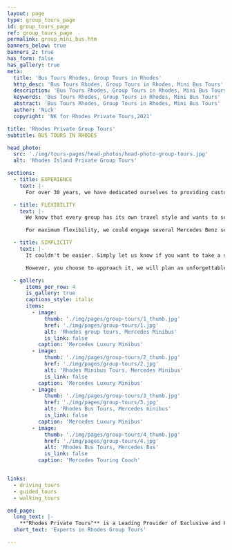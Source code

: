 ```yaml
---
layout: page
type: group_tours_page
id: group_tours_page
ref: group_tours_page
permalink: group_mini_bus.htm
banners_below: true
banners_2: true
has_form: false
has_gallery: true
meta:
  title: 'Bus Tours Rhodes, Group Tours in Rhodes'
  http_desc: 'Bus Tours Rhodes, Group Tours in Rhodes, Mini Bus Tours'
  description: 'Bus Tours Rhodes, Group Tours in Rhodes, Mini Bus Tours'
  keywords: 'Bus Tours Rhodes, Group Tours in Rhodes, Mini Bus Tours'
  abstract: 'Bus Tours Rhodes, Group Tours in Rhodes, Mini Bus Tours'
  author: 'Nick'
  copyright: 'NK for Rhodes Private Tours,2021'

title: 'Rhodes Private Group Tours'
subtitle: BUS TOURS IN RHODES

head_photo:
  src: './img/tours-pages/head-photos/head-photo-group-tours.jpg'
  alt: 'Rhodes Island Private Group Tours'

sections:
  - title: EXPERIENCE
    text: |-
      For over 30 years, we have dedicated ourselves to providing customized tours for small private groups in our Mercedes Benz sedan cars. As larger groups have become interested in our services, we have designed private tours which allow groups to travel together in **Luxury Mercedes Benz Minibuses** and **Coach Buses** driven by **Professional Drivers** and hosted by **Licensed Tour Guides** (required by Greek law). **Your group would have exclusive use of the vehicle** so that you can travel with your family and friends without having to deal with strangers in the van. The knowledgeable tour guides are local and skilled at revealing the history and beauty of each place. But more than that, they are experienced at customizing your tour to fulfill your wishes within the timeframe of your schedule.

  - title: FLEXIBILITY
    text: |-
      We know that every group has its own travel style and wants to see different things. We provide the opportunity to be flexible with your itinerary, vehicles and time. You can select any tour available on our website where we have done all the work for you. These tours cover the most important sites and views on the island. Or, you can simply let us know what you would like to see and do and we will plan a special tour just for you. We would customize the sites you would visit and choose the most appropriate vehicle(s) to accommodate your group.

      For maximum flexibility, we could engage several Mercedes Benz sedans for your group. If someone in your party wants to go swimming, or loves to shop, or needs to end the tour early, we could swap out cars and fit that into the schedule. If you have a senior member in your group who can't manage some sites at the speed of everyone else, we can keep them company while the rest of your group visits a location at a faster pace.

  - title: SIMPLICITY
    text: |-
      It couldn't be easier. Simply let us know if you want to take a standard tour or have a list of special things in mind. Then let us know how many people are in your group. We will modify any tour to meet your needs and schedule the best vehicle or combination of vehicles to accommodate your group size and maximize your short time on the island.

      However, you choose to approach it, we will plan an unforgettable trip for you. Take advantage of our experience and creativity. We would be delighted to discuss your requirements and design a tour that is perfect for your group (large or small). Feel free to contact us and we will do the rest.

  - gallery:
      items_per_row: 4
      is_gallery: true
      captions_style: italic
      items:
        - image:
            thumb: './img/pages/group-tours/1_thumb.jpg'
            href: './img/pages/group-tours/1.jpg'
            alt: 'Rhodes group tours, Mercedes Minibus'
            is_link: false
          caption: 'Mercedes Luxury Minibus'
        - image:
            thumb: './img/pages/group-tours/2_thumb.jpg'
            href: './img/pages/group-tours/2.jpg'
            alt: 'Rhodes Minibus Tours, Mercedes Minibus'
            is_link: false
          caption: 'Mercedes Luxury Minibus'
        - image:
            thumb: './img/pages/group-tours/3_thumb.jpg'
            href: './img/pages/group-tours/3.jpg'
            alt: 'Rhodes Bus Tours, Mercedes minibus'
            is_link: false
          caption: 'Mercedes Luxury Minibus'
        - image:
            thumb: './img/pages/group-tours/4_thumb.jpg'
            href: './img/pages/group-tours/4.jpg'
            alt: 'Rhodes Bus Tours, Mercedes Bus'
            is_link: false
          caption: 'Mercedes Touring Coach'


links:
  - driving_tours
  - guided_tours
  - walking_tours

end_page:
  long_text: |-
    **"Rhodes Private Tours"** is a Leading Provider of Exclusive and Personalized Tour Experiences. We deliver Minibus Tours at very affordable rates All our tours are fully customizable to suit your travel needs, interests, schedules, and dates.
  short_text: 'Experts in Rhodes Group Tours'

---
```

